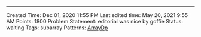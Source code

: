---
Created Time: Dec 01, 2020 11:55 PM
Last edited time: May 20, 2021 9:55 AM
Points: 1800
Problem Statement: editorial was nice by goffie
Status: waiting
Tags: subarray
Patterns: [Array](Array.md)[Dp](Dp.md)